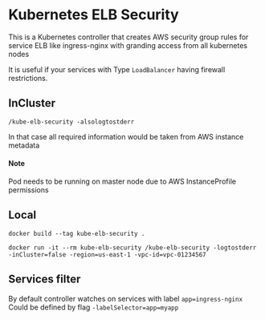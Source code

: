 # Kubernetes ELB Security

This is a Kubernetes controller that creates AWS security group rules for service ELB like ingress-nginx with granding access from all kubernetes nodes

It is useful if your services with Type `LoadBalancer` having firewall restrictions.


## InCluster
`/kube-elb-security -alsologtostderr`
 
 In that case all required information would be taken from AWS instance metadata
 
 
 #### Note
 Pod needs to be running on master node due to AWS InstanceProfile permissions
 
 
 ## Local
 `docker build --tag kube-elb-security .`
 
 `docker run -it --rm kube-elb-security /kube-elb-security -logtostderr -inCluster=false -region=us-east-1 -vpc-id=vpc-01234567`
 
 
 ## Services filter
 By default controller watches on services with label `app=ingress-nginx`
 Could be defined by flag `-labelSelector=app=myapp`
